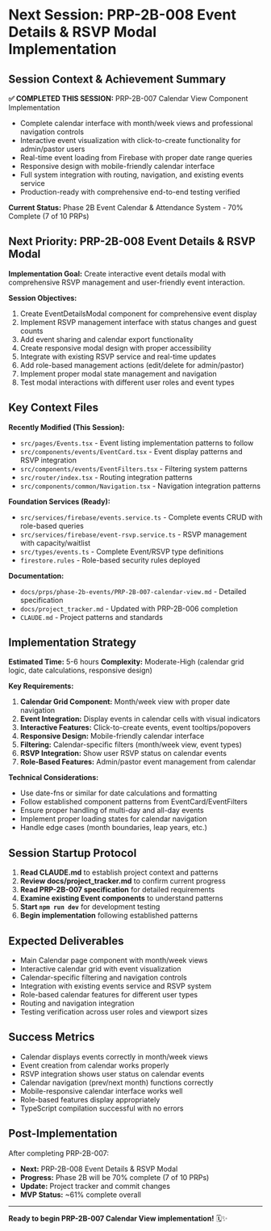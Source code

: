 # Next Session: PRP-2B-008 Event Details & RSVP Modal Implementation

## Session Context & Achievement Summary

**✅ COMPLETED THIS SESSION:** PRP-2B-007 Calendar View Component Implementation
- Complete calendar interface with month/week views and professional navigation controls
- Interactive event visualization with click-to-create functionality for admin/pastor users
- Real-time event loading from Firebase with proper date range queries
- Responsive design with mobile-friendly calendar interface
- Full system integration with routing, navigation, and existing events service
- Production-ready with comprehensive end-to-end testing verified

**Current Status:** Phase 2B Event Calendar & Attendance System - 70% Complete (7 of 10 PRPs)

## Next Priority: PRP-2B-008 Event Details & RSVP Modal

**Implementation Goal:** Create interactive event details modal with comprehensive RSVP management and user-friendly event interaction.

**Session Objectives:**
1. Create EventDetailsModal component for comprehensive event display
2. Implement RSVP management interface with status changes and guest counts
3. Add event sharing and calendar export functionality  
4. Create responsive modal design with proper accessibility
5. Integrate with existing RSVP service and real-time updates
6. Add role-based management actions (edit/delete for admin/pastor)
7. Implement proper modal state management and navigation
8. Test modal interactions with different user roles and event types

## Key Context Files

**Recently Modified (This Session):**
- `src/pages/Events.tsx` - Event listing implementation patterns to follow
- `src/components/events/EventCard.tsx` - Event display patterns and RSVP integration
- `src/components/events/EventFilters.tsx` - Filtering system patterns
- `src/router/index.tsx` - Routing integration patterns
- `src/components/common/Navigation.tsx` - Navigation integration patterns

**Foundation Services (Ready):**
- `src/services/firebase/events.service.ts` - Complete events CRUD with role-based queries
- `src/services/firebase/event-rsvp.service.ts` - RSVP management with capacity/waitlist
- `src/types/events.ts` - Complete Event/RSVP type definitions
- `firestore.rules` - Role-based security rules deployed

**Documentation:**
- `docs/prps/phase-2b-events/PRP-2B-007-calendar-view.md` - Detailed specification
- `docs/project_tracker.md` - Updated with PRP-2B-006 completion
- `CLAUDE.md` - Project patterns and standards

## Implementation Strategy

**Estimated Time:** 5-6 hours
**Complexity:** Moderate-High (calendar grid logic, date calculations, responsive design)

**Key Requirements:**
1. **Calendar Grid Component:** Month/week view with proper date navigation
2. **Event Integration:** Display events in calendar cells with visual indicators
3. **Interactive Features:** Click-to-create events, event tooltips/popovers
4. **Responsive Design:** Mobile-friendly calendar interface
5. **Filtering:** Calendar-specific filters (month/week view, event types)
6. **RSVP Integration:** Show user RSVP status on calendar events
7. **Role-Based Features:** Admin/pastor event management from calendar

**Technical Considerations:**
- Use date-fns or similar for date calculations and formatting
- Follow established component patterns from EventCard/EventFilters
- Ensure proper handling of multi-day and all-day events
- Implement proper loading states for calendar navigation
- Handle edge cases (month boundaries, leap years, etc.)

## Session Startup Protocol

1. **Read CLAUDE.md** to establish project context and patterns
2. **Review docs/project_tracker.md** to confirm current progress
3. **Read PRP-2B-007 specification** for detailed requirements  
4. **Examine existing Event components** to understand patterns
5. **Start `npm run dev`** for development testing
6. **Begin implementation** following established patterns

## Expected Deliverables

- Main Calendar page component with month/week views
- Interactive calendar grid with event visualization
- Calendar-specific filtering and navigation controls
- Integration with existing events service and RSVP system
- Role-based calendar features for different user types
- Routing and navigation integration
- Testing verification across user roles and viewport sizes

## Success Metrics

- Calendar displays events correctly in month/week views
- Event creation from calendar works properly
- RSVP integration shows user status on calendar events
- Calendar navigation (prev/next month) functions correctly
- Mobile-responsive calendar interface works well
- Role-based features display appropriately
- TypeScript compilation successful with no errors

## Post-Implementation

After completing PRP-2B-007:
- **Next:** PRP-2B-008 Event Details & RSVP Modal
- **Progress:** Phase 2B will be 70% complete (7 of 10 PRPs)
- **Update:** Project tracker and commit changes
- **MVP Status:** ~61% complete overall

---

**Ready to begin PRP-2B-007 Calendar View implementation!** 🗓️✨